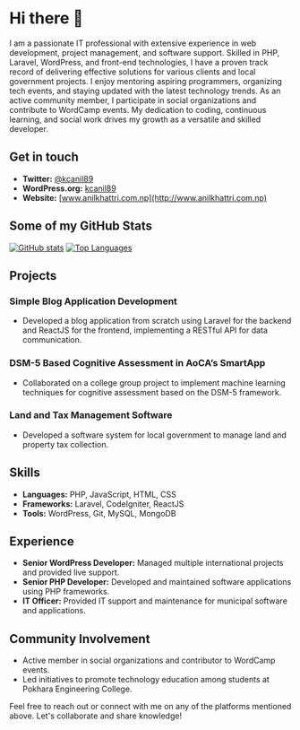 # Hi there 👋

I am a passionate IT professional with extensive experience in web development, project management, and software support. Skilled in PHP, Laravel, WordPress, and front-end technologies, I have a proven track record of delivering effective solutions for various clients and local government projects. I enjoy mentoring aspiring programmers, organizing tech events, and staying updated with the latest technology trends. As an active community member, I participate in social organizations and contribute to WordCamp events. My dedication to coding, continuous learning, and social work drives my growth as a versatile and skilled developer.

## Get in touch
- **Twitter:** [@kcanil89](https://twitter.com/kcanil89/)
- **WordPress.org:** [kcanil89](https://profiles.wordpress.org/kcanil89/)
- **Website:** [www.anilkhattri.com.np](http://www.anilkhattri.com.np)

## Some of my GitHub Stats
[![GitHub stats](https://github-readme-stats.vercel.app/api?username=kcanil89&show_icons=true&include_all_commits=true&hide=stars&line_height=24)](https://github.com/anuraghazra/github-readme-stats)
[![Top Languages](https://github-readme-stats.vercel.app/api/top-langs/?username=kcanil89&layout=compact)](https://github.com/anuraghazra/github-readme-stats)

## Projects
### Simple Blog Application Development
- Developed a blog application from scratch using Laravel for the backend and ReactJS for the frontend, implementing a RESTful API for data communication.

### DSM-5 Based Cognitive Assessment in AoCA’s SmartApp
- Collaborated on a college group project to implement machine learning techniques for cognitive assessment based on the DSM-5 framework.

### Land and Tax Management Software
- Developed a software system for local government to manage land and property tax collection.

## Skills
- **Languages:** PHP, JavaScript, HTML, CSS
- **Frameworks:** Laravel, CodeIgniter, ReactJS
- **Tools:** WordPress, Git, MySQL, MongoDB

## Experience
- **Senior WordPress Developer:** Managed multiple international projects and provided live support.
- **Senior PHP Developer:** Developed and maintained software applications using PHP frameworks.
- **IT Officer:** Provided IT support and maintenance for municipal software and applications.

## Community Involvement
- Active member in social organizations and contributor to WordCamp events.
- Led initiatives to promote technology education among students at Pokhara Engineering College.

Feel free to reach out or connect with me on any of the platforms mentioned above. Let's collaborate and share knowledge!
